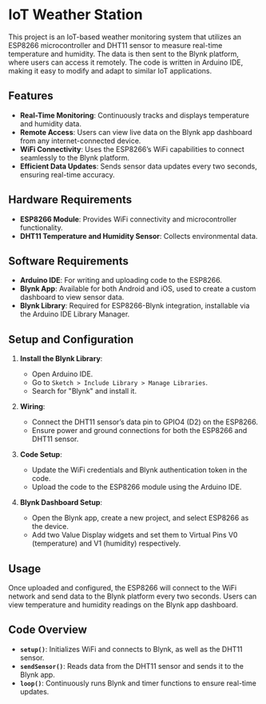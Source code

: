 # IoT Weather Station

This project is an IoT-based weather monitoring system that utilizes an ESP8266 microcontroller and DHT11 sensor to measure real-time temperature and humidity. The data is then sent to the Blynk platform, where users can access it remotely. The code is written in Arduino IDE, making it easy to modify and adapt to similar IoT applications.

## Features

- **Real-Time Monitoring**: Continuously tracks and displays temperature and humidity data.
- **Remote Access**: Users can view live data on the Blynk app dashboard from any internet-connected device.
- **WiFi Connectivity**: Uses the ESP8266’s WiFi capabilities to connect seamlessly to the Blynk platform.
- **Efficient Data Updates**: Sends sensor data updates every two seconds, ensuring real-time accuracy.

## Hardware Requirements

- **ESP8266 Module**: Provides WiFi connectivity and microcontroller functionality.
- **DHT11 Temperature and Humidity Sensor**: Collects environmental data.

## Software Requirements

- **Arduino IDE**: For writing and uploading code to the ESP8266.
- **Blynk App**: Available for both Android and iOS, used to create a custom dashboard to view sensor data.
- **Blynk Library**: Required for ESP8266-Blynk integration, installable via the Arduino IDE Library Manager.

## Setup and Configuration

1. **Install the Blynk Library**:
   - Open Arduino IDE.
   - Go to `Sketch > Include Library > Manage Libraries`.
   - Search for "Blynk" and install it.

2. **Wiring**:
   - Connect the DHT11 sensor’s data pin to GPIO4 (D2) on the ESP8266.
   - Ensure power and ground connections for both the ESP8266 and DHT11 sensor.

3. **Code Setup**:
   - Update the WiFi credentials and Blynk authentication token in the code.
   - Upload the code to the ESP8266 module using the Arduino IDE.

4. **Blynk Dashboard Setup**:
   - Open the Blynk app, create a new project, and select ESP8266 as the device.
   - Add two Value Display widgets and set them to Virtual Pins V0 (temperature) and V1 (humidity) respectively.

## Usage

Once uploaded and configured, the ESP8266 will connect to the WiFi network and send data to the Blynk platform every two seconds. Users can view temperature and humidity readings on the Blynk app dashboard.

## Code Overview

- **`setup()`**: Initializes WiFi and connects to Blynk, as well as the DHT11 sensor.
- **`sendSensor()`**: Reads data from the DHT11 sensor and sends it to the Blynk app.
- **`loop()`**: Continuously runs Blynk and timer functions to ensure real-time updates.


